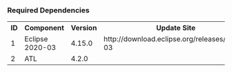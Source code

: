 ### Required Dependencies
<table>
  <tr>
    <th>ID</th><th>Component</th><th>Version</th><th>Update Site</th>
  </tr>
  <tr>
    <td>1</td><td>Eclipse 2020-03</td><td>4.15.0</td><td>http://download.eclipse.org/releases/2020-03</td>
  </tr>
  <tr>
    <td>2</td><td>ATL</td><td>4.2.0</td>
  </tr>
</table>
